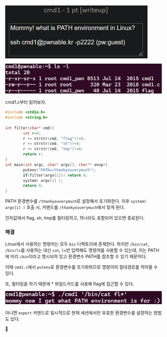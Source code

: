 ![](Attachments/{074744E8-64C9-4D11-B992-2CA155836C63}.png)

![](Attachments/{56E728FD-200C-495D-B3E5-A98FCC707139}.png)

cmd1.c부터 읽어보자.

```c
#include <stdio.h>
#include <string.h>

int filter(char* cmd){
        int r=0;
        r += strstr(cmd, "flag")!=0;
        r += strstr(cmd, "sh")!=0;
        r += strstr(cmd, "tmp")!=0;
        return r;
}
int main(int argc, char* argv[], char** envp){
        putenv("PATH=/thankyouverymuch");
        if(filter(argv[1])) return 0;
        system( argv[1] );
        return 0;
}
```

PATH 환경변수를 `/thankyouverymuch`로 설정해서 초기화한다.
이후 `system( argv[1] )` 호출 시, 커맨드를 `/thankyouverymuch`에서 찾게 된다.

인자값에서 flag, sh, tmp를 필터링하고, 하나라도 포함되어 있으면 종료된다.


### 해결

Linux에서 사용하는 명령어는 모두 `bin` 디렉토리에 존재한다.
하지만 `/bin/cat`, `/bin/ls`를 사용하는 대신 `cat`, `ls`만 입력해도 명령어를 사용할 수 있는데, 이는 PATH에 미리 `/bin`이라고 명시되어 있고 환경변수 PATH를 참조할 수 있기 때문이다.

이때 `cmd1.c`에서 `putenv`로 환경변수를 초기화하므로 명령어의 절대경로를 적어줄 수 있다.

또, 필터링을 하기 때문에 \* 와일드카드를 사용해 flag에 접근할 수 있다.

![](Attachments/{76DC905B-A567-4BAE-ACC8-DC1DEDEB003C}.png)

아니면 `export` 커맨드로 일시적으로 현재 세션에서만 유효한 환경변수를 설정하는 방법도 있다.

🚩